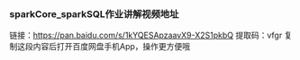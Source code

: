 ### sparkCore_sparkSQL作业讲解视频地址

链接：https://pan.baidu.com/s/1kYQESApzaavX9-X2S1pkbQ 
提取码：vfgr 
复制这段内容后打开百度网盘手机App，操作更方便哦

